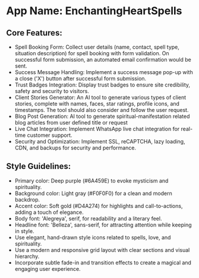 # **App Name**: EnchantingHeartSpells

## Core Features:

- Spell Booking Form: Collect user details (name, contact, spell type, situation description) for spell booking with form validation. On successful form submission, an automated email confirmation would be sent.
- Success Message Handling: Implement a success message pop-up with a close ('X') button after successful form submission.
- Trust Badges Integration: Display trust badges to ensure site credibility, safety and security to visitors.
- Client Stories Generator: An AI tool to generate various types of client stories, complete with names, faces, star ratings, profile icons, and timestamps. The tool should also consider and follow the user request.
- Blog Post Generation: AI tool to generate spiritual-manifestation related blog articles from user defined title or request
- Live Chat Integration: Implement WhatsApp live chat integration for real-time customer support.
- Security and Optimization: Implement SSL, reCAPTCHA, lazy loading, CDN, and backups for security and performance.

## Style Guidelines:

- Primary color: Deep purple (#6A459E) to evoke mysticism and spirituality.
- Background color: Light gray (#F0F0F0) for a clean and modern backdrop.
- Accent color: Soft gold (#D4A274) for highlights and call-to-actions, adding a touch of elegance.
- Body font: 'Alegreya', serif, for readability and a literary feel.
- Headline font: 'Belleza', sans-serif, for attracting attention while keeping in style.
- Use elegant, hand-drawn style icons related to spells, love, and spirituality.
- Use a modern and responsive grid layout with clear sections and visual hierarchy.
- Incorporate subtle fade-in and transition effects to create a magical and engaging user experience.